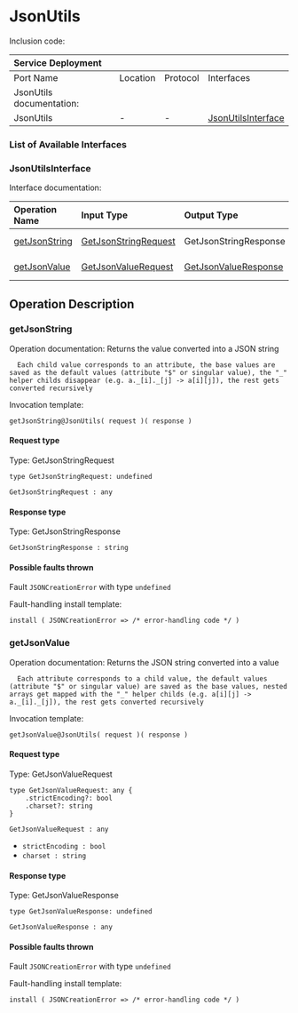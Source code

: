 <!-- cSpell:disable -->
<!-- markdownlint-disable -->
<!-- editorconfig-checker-disable -->

# JsonUtils

Inclusion code: 

| Service Deployment       |          |          |                                                        |
|:-------------------------|:---------|:---------|:-------------------------------------------------------|
| Port Name                | Location | Protocol | Interfaces                                             |
| JsonUtils documentation: |          |          |                                                        |
| JsonUtils                | -        | -        | [JsonUtilsInterface](json_utils.md#JsonUtilsInterface) |

### List of Available Interfaces

### JsonUtilsInterface <a id="JsonUtilsInterface"></a>

Interface documentation:

| Operation Name                               | Input Type                                                 | Output Type                                                | Faults                           |
|:---------------------------------------------|:-----------------------------------------------------------|:-----------------------------------------------------------|:---------------------------------|
| [getJsonString](json_utils.md#getJsonString) | [GetJsonStringRequest](json_utils.md#GetJsonStringRequest) | GetJsonStringResponse                                      | JSONCreationError\( undefined \) |
| [getJsonValue](json_utils.md#getJsonValue)   | [GetJsonValueRequest](json_utils.md#GetJsonValueRequest)   | [GetJsonValueResponse](json_utils.md#GetJsonValueResponse) | JSONCreationError\( undefined \) |

## Operation Description

### getJsonString <a id="getJsonString"></a>

Operation documentation: Returns the value converted into a JSON string

```jolie
  Each child value corresponds to an attribute, the base values are saved as the default values (attribute "$" or singular value), the "_" helper childs disappear (e.g. a._[i]._[j] -> a[i][j]), the rest gets converted recursively
```

Invocation template:

```jolie
getJsonString@JsonUtils( request )( response )
```

#### Request type <a id="GetJsonStringRequest"></a>

Type: GetJsonStringRequest

```jolie
type GetJsonStringRequest: undefined
```

`GetJsonStringRequest : any`

#### Response type

Type: GetJsonStringResponse

`GetJsonStringResponse : string`

#### Possible faults thrown

Fault `JSONCreationError` with type `undefined`

Fault-handling install template:

```jolie
install ( JSONCreationError => /* error-handling code */ )
```

### getJsonValue <a id="getJsonValue"></a>

Operation documentation: Returns the JSON string converted into a value

```jolie
  Each attribute corresponds to a child value, the default values (attribute "$" or singular value) are saved as the base values, nested arrays get mapped with the "_" helper childs (e.g. a[i][j] -> a._[i]._[j]), the rest gets converted recursively
```

Invocation template:

```jolie
getJsonValue@JsonUtils( request )( response )
```

#### Request type <a id="GetJsonValueRequest"></a>

Type: GetJsonValueRequest

```jolie
type GetJsonValueRequest: any {
    .strictEncoding?: bool
    .charset?: string
}
```

`GetJsonValueRequest : any`

* `strictEncoding : bool`
* `charset : string`

#### Response type <a id="GetJsonValueResponse"></a>

Type: GetJsonValueResponse

```jolie
type GetJsonValueResponse: undefined
```

`GetJsonValueResponse : any`

#### Possible faults thrown

Fault `JSONCreationError` with type `undefined`

Fault-handling install template:

```jolie
install ( JSONCreationError => /* error-handling code */ )
```

